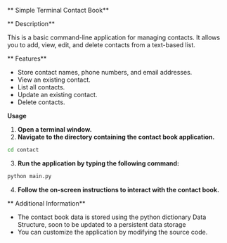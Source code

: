 
** Simple Terminal Contact Book**

** Description**

This is a basic command-line application for managing contacts. It allows you to add, view, edit, and delete contacts from a text-based list.

** Features**
- Store contact names, phone numbers, and email addresses.
- View an existing contact.
- List all contacts.
- Update an existing contact.
- Delete contacts.

**Usage**

1. **Open a terminal window.**
2. **Navigate to the directory containing the contact book application.**
```bash
cd contact
```

3. **Run the application by typing the following command:**
```bash
python main.py  
```

4. **Follow the on-screen instructions to interact with the contact book.**


** Additional Information**

- The contact book data is stored using the python dictionary Data Structure, soon to be updated to a persistent data storage
- You can customize the application by modifying the source code.

